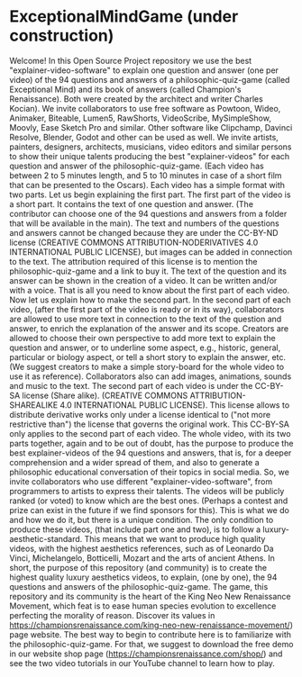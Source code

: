 # ExceptionalMindGame (under construction)
Welcome! In this Open Source Project repository we use the best "explainer-video-software" to explain one question and answer (one per video) of the 94 questions and answers of a philosophic-quiz-game (called Exceptional Mind) and its book of answers (called Champion's Renaissance). Both were created by the architect and writer Charles Kocian). We invite collaborators to use free software as Powtoon, Wideo, Animaker, Biteable, Lumen5, RawShorts, VideoScribe, MySimpleShow, Moovly, Ease Sketch Pro and similar. Other software like Clipchamp, Davinci Resolve, Blender, Godot and other can be used as well. We invite artists, painters, designers, architects, musicians, video editors and similar persons to show their unique talents producing the best "explainer-videos" for each question and answer of the philosophic-quiz-game. (Each video has between 2 to 5 minutes length, and 5 to 10 minutes in case of a short film that can be presented to the Oscars). Each video has a simple format with two parts. Let us begin explaining the first part. The first part of the video is a short part. It contains the text of one question and answer. (The contributor can choose one of the 94 questions and answers from a folder that will be available in the main). The text and numbers of the questions and answers cannot be changed because they are under the CC-BY-ND license (CREATIVE COMMONS ATTRIBUTION-NODERIVATIVES 4.0 INTERNATIONAL PUBLIC LICENSE), but images can be added in connection to the text. The attribution required of this license is to mention the philosophic-quiz-game and a link to buy it. The text of the question and its answer can be shown in the creation of a video. It can be written and/or with a voice. That is all you need to know about the first part of each video. Now let us explain how to make the second part. In the second part of each video, (after the first part of the video is ready or in its way), collaborators are allowed to use more text in connection to the text of the question and answer, to enrich the explanation of the answer and its scope. Creators are allowed to choose their own perspective to add more text to explain the question and answer, or to underline some aspect, e.g., historic, general, particular or biology aspect, or tell a short story to explain the answer, etc. (We suggest creators to make a simple story-board for the whole video to use it as reference). Collaborators also can add images, animations, sounds and music to the text. The second part of each video is under the CC-BY-SA license (Share alike). (CREATIVE COMMONS ATTRIBUTION-SHAREALIKE 4.0 INTERNATIONAL PUBLIC LICENSE). This license allows to distribute derivative works only under a license identical to ("not more restrictive than") the license that governs the original work. This CC-BY-SA only applies to the second part of each video. The whole video, with its two parts together, again and to be out of doubt, has the purpose to produce the best explainer-videos of the 94 questions and answers, that is, for a deeper comprehension and a wider spread of them, and also to generate a philosophic educational conversation of their topics in social media. So, we invite collaborators who use different "explainer-video-software", from programmers to artists to express their talents. The videos will be publicly ranked (or voted) to know which are the best ones. (Perhaps a contest and prize can exist in the future if we find sponsors for this). This is what we do and how we do it, but there is a unique condition. The only condition to produce these videos, (that include part one and two), is to follow a luxury-aesthetic-standard. This means that we want to produce high quality videos, with the highest aesthetics references, such as of Leonardo Da Vinci, Michelangelo, Botticelli, Mozart and the arts of ancient Athens. In short, the purpose of this repository (and community) is to create the highest quality luxury aesthetics videos, to explain, (one by one), the 94 questions and answers of the philosophic-quiz-game. The game, this repository and its community is the heart of the King Neo New Renaissance Movement, which feat is to ease human species evolution to excellence perfecting the morality of reason. Discover its values in https://championsrenaissance.com/king-neo-new-renaissance-movement/) page website. The best way to begin to contribute here is to familiarize with the philosophic-quiz-game. For that, we suggest to download the free demo in our website shop page (https://championsrenaissance.com/shop/) and see the two video tutorials in our YouTube channel to learn how to play. 
